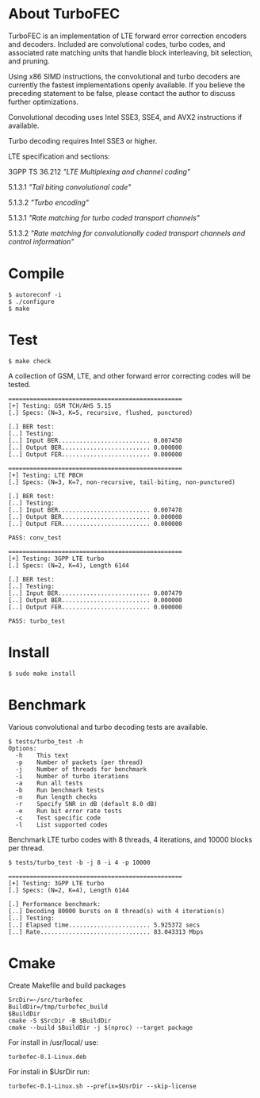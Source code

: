 About TurboFEC
==============

TurboFEC is an implementation of LTE forward error correction encoders and
decoders. Included are convolutional codes, turbo codes, and associated rate
matching units that handle block interleaving, bit selection, and pruning.

Using x86 SIMD instructions, the convolutional and turbo decoders are currently
the fastest implementations openly available. If you believe the preceding
statement to be false, please contact the author to discuss further
optimizations.

Convolutional decoding uses Intel SSE3, SSE4, and AVX2 instructions if
available.

Turbo decoding requires Intel SSE3 or higher.

LTE specification and sections:

3GPP TS 36.212 *"LTE Multiplexing and channel coding"*

5.1.3.1 *"Tail biting convolutional code"*

5.1.3.2 *"Turbo encoding"*

5.1.3.1 *"Rate matching for turbo coded transport channels"*

5.1.3.2 *"Rate matching for convolutionally coded transport channels
         and control information"*

Compile
=======
```
$ autoreconf -i
$ ./configure
$ make
```

Test
====
```
$ make check
```

A collection of GSM, LTE, and other forward error correcting codes will
be tested.

```
=================================================
[+] Testing: GSM TCH/AHS 5.15
[.] Specs: (N=3, K=5, recursive, flushed, punctured)

[.] BER test:
[..] Testing:
[..] Input BER.......................... 0.007450
[..] Output BER......................... 0.000000
[..] Output FER......................... 0.000000

=================================================
[+] Testing: LTE PBCH
[.] Specs: (N=3, K=7, non-recursive, tail-biting, non-punctured)

[.] BER test:
[..] Testing:
[..] Input BER.......................... 0.007478
[..] Output BER......................... 0.000000
[..] Output FER......................... 0.000000

PASS: conv_test

=================================================
[+] Testing: 3GPP LTE turbo
[.] Specs: (N=2, K=4), Length 6144

[.] BER test:
[..] Testing:
[..] Input BER.......................... 0.007479
[..] Output BER......................... 0.000000
[..] Output FER......................... 0.000000

PASS: turbo_test
```

Install
=======
```
$ sudo make install
```

Benchmark
=========

Various convolutional and turbo decoding tests are available.

```
$ tests/turbo_test -h
Options:
  -h    This text
  -p    Number of packets (per thread)
  -j    Number of threads for benchmark
  -i    Number of turbo iterations
  -a    Run all tests
  -b    Run benchmark tests
  -n    Run length checks
  -r    Specify SNR in dB (default 8.0 dB)
  -e    Run bit error rate tests
  -c    Test specific code
  -l    List supported codes
```

Benchmark LTE turbo codes with 8 threads, 4 iterations, and 10000 blocks per thread.

```
$ tests/turbo_test -b -j 8 -i 4 -p 10000

=================================================
[+] Testing: 3GPP LTE turbo
[.] Specs: (N=2, K=4), Length 6144

[.] Performance benchmark:
[..] Decoding 80000 bursts on 8 thread(s) with 4 iteration(s)
[..] Testing:
[..] Elapsed time....................... 5.925372 secs
[..] Rate............................... 83.043313 Mbps

```

# Cmake
Create Makefile and build packages
```
SrcDir=~/src/turbofec
BuildDir=/tmp/turbofec_build
$BuildDir
cmake -S $SrcDir -B $BuildDir
cmake --build $BuildDir -j $(nproc) --target package
```
For install in /usr/local/ use:
```
turbofec-0.1-Linux.deb
```
For instali in $UsrDir run:
```
turbofec-0.1-Linux.sh --prefix=$UsrDir --skip-license
```

